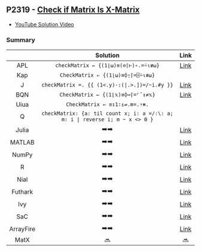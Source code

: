 ## P2319 - [Check if Matrix Is X-Matrix](https://leetcode.com/problems/check-if-matrix-is-x-matrix/)

* [YouTube Solution Video](https://www.youtube.com/watch?v=8ynsN4nJxzU)

### Summary

|           |                                   Solution                                    |                                                        Link                                                         |
| :-------: | :---------------------------------------------------------------------------: | :-----------------------------------------------------------------------------------------------------------------: |
|    APL    |                     `checkMatrix ← {(1⌊⍵)≡(⊖⌈⊢)∘.=⍨⍳≢⍵}`                      |                    [Link](https://github.com/codereport/LeetCode/blob/master/0299_Problem_1.apl)                    |
|    Kap    |                       `CheckMatrix ⇐ {(1⌊⍵)≡⌽⍛⌈=⌻⍨⍳≢⍵}`                       |                                                                                                                     |
|     J     |                `checkMatrix =. {{ (1<.y)-:(\|.>.])=/~i.#y }}`                 |                    [Link](https://github.com/codereport/LeetCode/blob/master/0299_Problem_1.ijs)                    |
|    BQN    |                       `CheckMatrix ← {(1⌊𝕩)≡⌽⊸⌈=⌜˜↕≠𝕩}`                       |                    [Link](https://github.com/codereport/LeetCode/blob/master/0299_Problem_1.bqn)                    |
|   Uiua    |                         `CheckMatrix ← ≅↧1∶↥⇌.⊞=.⇡⧻.`                         |                                                                                                                     |
|     Q     | `checkMatrix: {a: til count x; i: a =/:\: a; m: i \| reverse i; m ~ x <> 0 }` |
|   Julia   |                          :arrow_right::arrow_right:                           |                    [Link](https://github.com/codereport/LeetCode/blob/master/0299_Problem_1.jl)                     |
|  MATLAB   |                          :arrow_right::arrow_right:                           |        [Link](https://github.com/codereport/array-language-comparisons/blob/main/code/matlab/checkMatrix.m)         |
|   NumPy   |                          :arrow_right::arrow_right:                           |                    [Link](https://github.com/codereport/LeetCode/blob/master/0299_Problem_1.py)                     |
|     R     |                          :arrow_right::arrow_right:                           |                     [Link](https://github.com/codereport/LeetCode/blob/master/0299_Problem_1.r)                     |
|   Nial    |                          :arrow_right::arrow_right:                           |                   [Link](https://github.com/codereport/LeetCode/blob/master/0299_Problem_1.nial)                    |
|  Futhark  |                          :arrow_right::arrow_right:                           |                    [Link](https://github.com/codereport/LeetCode/blob/master/0299_Problem_1.fut)                    |
|    Ivy    |                          :arrow_right::arrow_right:                           |         [Link](https://github.com/codereport/array-language-comparisons/blob/main/code/ivy/checkmatrix.ivy)         |
|    SaC    |                          :arrow_right::arrow_right:                           |                    [Link](https://github.com/codereport/LeetCode/blob/master/0299_Problem_1.sac)                    |
| ArrayFire |                          :arrow_right::arrow_right:                           | [Link](https://github.com/codereport/array-language-comparisons/blob/main/code/arrayfire/P1351_Count_Negatives.cpp) |
|   MatX    |                                    :soon:                                     |                                                       :soon:                                                        |
